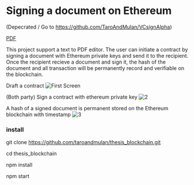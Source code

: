 # Signing a document on Ethereum 
(Depecrated / Go to https://github.com/TaroAndMulan/VCsignAlpha)

[PDF ](public/DEMO.pdf)

This project support a text to PDF editor.
The user can initiate a contract by signing a document with Ethereum private keys and send it to the recipient.
Once the recipient recieve a document and sign it, the hash of the document and all transaction will be permanently record and verifiable on the blockchain.


Draft a contract
![First Screen](https://github.com/TaroAndMulan/EthereumMetamaskDocuSign/blob/main/public/demopic.png)

(Both party) Sign a contract with ethereum private key
![2](https://github.com/TaroAndMulan/EthereumMetamaskDocuSign/blob/main/public/1.png)

A hash of a signed document is permanent stored on the Ethereum blockchain with timestamp
![3](https://github.com/TaroAndMulan/EthereumMetamaskDocuSign/blob/main/public/2.png)

### install

git clone https://github.com/taroandmulan/thesis_blockchain.git

cd thesis_blockchain

npm install

npm start
